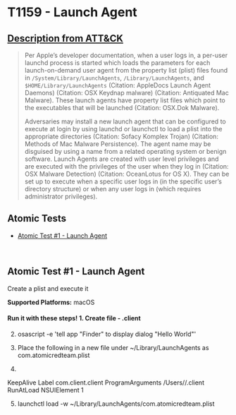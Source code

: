 # T1159 - Launch Agent
## [Description from ATT&CK](https://attack.mitre.org/wiki/Technique/T1159)
<blockquote>Per Apple’s developer documentation, when a user logs in, a per-user launchd process is started which loads the parameters for each launch-on-demand user agent from the property list (plist) files found in <code>/System/Library/LaunchAgents</code>, <code>/Library/LaunchAgents</code>, and <code>$HOME/Library/LaunchAgents</code> (Citation: AppleDocs Launch Agent Daemons) (Citation: OSX Keydnap malware) (Citation: Antiquated Mac Malware). These launch agents have property list files which point to the executables that will be launched (Citation: OSX.Dok Malware).
 
Adversaries may install a new launch agent that can be configured to execute at login by using launchd or launchctl to load a plist into the appropriate directories  (Citation: Sofacy Komplex Trojan)  (Citation: Methods of Mac Malware Persistence). The agent name may be disguised by using a name from a related operating system or benign software. Launch Agents are created with user level privileges and are executed with the privileges of the user when they log in (Citation: OSX Malware Detection) (Citation: OceanLotus for OS X). They can be set up to execute when a specific user logs in (in the specific user’s directory structure) or when any user logs in (which requires administrator privileges).</blockquote>

## Atomic Tests

- [Atomic Test #1 - Launch Agent](#atomic-test-1---launch-agent)


<br/>

## Atomic Test #1 - Launch Agent
Create a plist and execute it

**Supported Platforms:** macOS


#### Run it with these steps! 1. Create file - .client

2. osascript -e 'tell app "Finder" to display dialog "Hello World"'

3. Place the following in a new file under ~/Library/LaunchAgents as com.atomicredteam.plist

4.
<?xml version="1.0" encoding="UTF-8"?>
<!DOCTYPE plist PUBLIC "-//Apple//DTD PLIST 1.0//EN" "http://www.apple.com/DTDs/PropertyList-1.0.dtd">
<plist version="1.0">
<dict>
 <key>KeepAlive</key>
 <true/>
 <key>Label</key>
 <string>com.client.client</string>
 <key>ProgramArguments</key>
 <array>
 <string>/Users/<update path to .clent file>/.client</string>
 </array>
 <key>RunAtLoad</key>
 <true/>
 <key>NSUIElement</key>
 <string>1</string>
</dict>
</plist>

5. launchctl load -w ~/Library/LaunchAgents/com.atomicredteam.plist






<br/>
